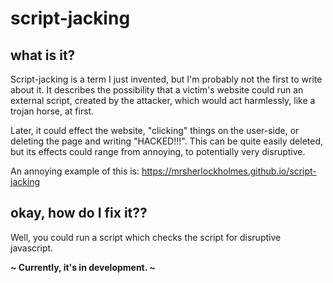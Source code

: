 # script-jacking

## what is it?

Script-jacking is a term I just invented, but I'm probably not the first to write about it.
It describes the possibility that a victim's website could run an external script, created by the attacker, which would act harmlessly, like a trojan horse, at first.

Later, it could effect the website, "clicking" things on the user-side, or deleting the page and writing "HACKED!!!". This can be quite easily deleted, but its effects could range from annoying, to potentially very disruptive.

An annoying example of this is: https://mrsherlockholmes.github.io/script-jacking

## okay, how do I fix it??

Well, you could run a script which checks the script for disruptive javascript. 

**~ Currently, it's in development. ~**
